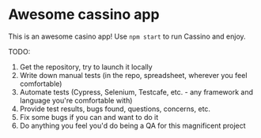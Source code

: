 # Awesome cassino app

This is an awesome casino app!
Use `npm start` to run Cassino and enjoy.

TODO:

1. Get the repository, try to launch it locally
2. Write down manual tests (in the repo, spreadsheet, wherever you feel comfortable)
3. Automate tests (Cypress, Selenium, Testcafe, etc. - any framework and language you're comfortable with)
3. Provide test results, bugs found, questions, concerns, etc.
4. Fix some bugs if you can and want to do it
5. Do anything you feel  you'd do being a QA for this magnificent project
